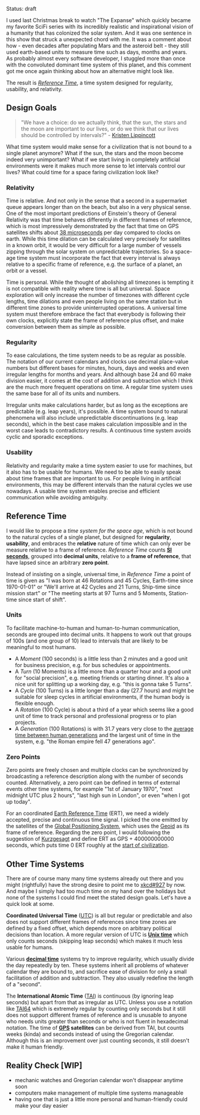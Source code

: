 Status: draft

I used last Christmas break to watch "The Expanse" which quickly became my favorite SciFi series with its incredibly realistic and inspirational vision of a humanity that has colonized the solar system. And it was one sentence in this show that struck a unexpected chord with me. It was a comment about how - even decades after populating Mars and the asteroid belt - they still used earth-based units to measure time such as days, months and years. As probably almost every software developer, I stuggled more than once with the convoluted dominant time system of this planet, and this comment got me once again thinking about how an alternative might look like.

The result is *[Reference Time]*, a time system designed for regularity, usability, and relativity.


## Design Goals

> "We have a choice: do we actually think, that the sun, the stars and the moon are important to our lives, or do we think that our lives should be controlled by intervals?" - [Kristen Lippincott][bbc]

What time system would make sense for a civilization that is not bound to a single planet anymore? What if the sun, the stars and the moon become indeed very unimportant? What if we start living in completely artificial environments were it makes much more sense to let intervals control our lives? What could time for a space faring civilization look like?

### Relativity

Time is relative. And not only in the sense that a second in a supermarket queue appears longer than on the beach, but also in a very physical sense. One of the most important predictions of Einstein's theory of General Relativity was that time behaves differently in different frames of reference, which is most impressively demonstrated by the fact that time on GPS satellites shifts about [38 microseconds][gps] per day compared to clocks on earth. While this time dilation can be calculated very precisely for satellites in a known orbit, it would be very difficult for a large number of vessels zipping through the solar system on unpredictable trajectories. So a space-age time system must incorporate the fact that every interval is always relative to a specific frame of reference, e.g. the surface of a planet, an orbit or a vessel.

Time is personal. While the thought of abolishing all timezones is tempting it is not compatible with reality where time is all but universal. Space exploration will only increase the number of timezones with different cycle lengths, time dilations and even people living on the same station but in different time zones to provide uninterrupted operations. A universal time system must therefore embrace the fact that everybody is following their own clocks, explicitly state the frame of reference plus offset, and make conversion between them as simple as possible.

### Regularity

To ease calculations, the time system needs to be as regular as possible. The notation of our current calendars and clocks use decimal place-value numbers but different bases for minutes, hours, days and weeks and even irregular lengths for months and years. And although base 24 and 60 make division easier, it comes at the cost of addition and subtraction which I think are the much more frequent operations on time. A regular time system uses the same base for all of its units and numbers.

Irregular units make calculations harder, but as long as the exceptions are predictable (e.g. leap years), it's possible. A time system bound to natural phenomena will also include unpredictable discontinuations (e.g. leap seconds), which in the best case makes calculation impossible and in the worst case leads to contradictory results. A continuous time system avoids cyclic and sporadic exceptions.

### Usability

Relativity and regularity make a time system easier to use for machines, but it also has to be usable for humans. We need to be able to easily speak about time frames that are important to us. For people living in artificial environments, this may be different intervals than the natural cycles we use nowadays. A usable time system enables precise and efficient communication while avoiding ambiguity.


## Reference Time

I would like to propose a *time system for the space age*, which is not bound to the natural cycles of a single planet, but designed for **regularity**, **usability**, and embraces the **relative** nature of time which can only ever be measure relative to a frame of reference. *Reference Time* counts **[SI seconds][second]**, grouped into **decimal units**, relative to a **frame of reference**, that have lapsed since an arbitrary **zero point**. 

Instead of insisting on a single, universal time, in *Reference Time* a point of time is given as "I was born at 46 Rotations and 45 Cycles, Earth-time since 1970-01-01" or "We'll arrive at 42 Cycles and 21 Turns, Ship-time since mission start" or "The meeting starts at 97 Turns and 5 Moments, Station-time since start of shift".

### Units

To facilitate machine-to-human and human-to-human communication, seconds are grouped into decimal units. It happens to work out that groups of 100s (and one group of 10) lead to intervals that are likely to be meaningful to most humans.

- A *Moment* (100 seconds) is a little less than 2 minutes and a good unit for business precision, e.g. for bus schedules or appointments.
- A *Turn* (10 Moments) is a little more than a quarter hour and a good unit for "social precision", e.g. meeting friends or starting dinner. It's also a nice unit for splitting up a working day, e.g. "this is gonna take 5 Turns".
- A *Cycle* (100 Turns) is a little longer than a day (27.7 hours) and might be suitable for sleep cycles in artificial environments, if the human body is flexible enough.
- A *Rotation* (100 Cycle) is about a third of a year which seems like a good unit of time to track personal and professional progress or to plan projects. 
- A *Generation* (100 Rotations) is with 31.7 years very close to the [average time between human generations][generation] and the largest unit of time in the system, e.g. "the Roman empire fell 47 generations ago".

### Zero Points

Zero points are freely chosen and multiple clocks can be synchronized by broadcasting a reference description along with the number of seconds counted. Alternatively, a zero point can be defined in terms of external events other time systems, for example "1st of January 1970", "next midnight UTC plus 2 hours", "last high sun in London", or even "when I got up today".

For an coordinated [Earth Reference Time][Reference Time] (ERT), we need a widely accepted, precise and continuous time signal. I picked the one emitted by the satellites of the [Global Positioning System][GPS], which uses the [Geoid] as its frame of reference. Regarding the zero point, I would following the suggestion of [Kurzgesagt] and define ERT as GPS + 400000000000 seconds, which puts time 0 ERT roughly at the [start of civilization].


## Other Time Systems

There are of course many many time systems already out there and you might (rightfully) have the strong desire to point me to [xkcd#927] by now. And maybe I simply had too much time on my hand over the holidays but none of the systems I could find meet the stated design goals. Let's have a quick look at some.

**Coordinated Universal Time** ([UTC]) is all but regular or predictable and also does not support different frames of references since time zones are defined by a fixed offset, which depends more on arbitrary political decisions than location. A more regular version of UTC is **[Unix time]** which only counts seconds (skipping leap seconds) which makes it much less usable for humans.

Various **[decimal time]** systems try to improve regularity, which usually divide the day repeatedly by ten. These systems inherit all problems of whatever calendar they are bound to, and sacrifice ease of division for only a small facilitation of addition and subtraction. They also usually redefine the length of a "second".

The **International Atomic Time** ([TAI]) is continuous (by ignoring leap seconds) but apart from that as irregular as UTC. Unless you use a notation like [TAI64] which is extremely regular by counting only seconds but it still does not support different frames of reference and is unusable to anyone who needs units greater than seconds or who is not fluent in hexadecimal notation. The time of **[GPS] satellites** can be derived from TAI, but counts weeks (kinda) and seconds instead of using the Gregorian calendar. Although this is an improvement over just counting seconds, it still doesn't make it human friendly.


## Reality Check [WIP]

- mechanic watches and Gregorian calendar won't disappear anytime soon
- computers make management of multiple time systems manageable
- having one that is just a little more personal and human-friendly could make your day easier

[bbc]: http://www.bbc.co.uk/programmes/b01dvw6t
[gps]: https://en.wikipedia.org/wiki/Error_analysis_for_the_Global_Positioning_System#Special_and_general_relativity
[xkcd#927]: https://xkcd.com/927/
[UTC]: https://en.wikipedia.org/wiki/Coordinated_Universal_Time
[Unix time]: https://en.wikipedia.org/wiki/Unix_time
[decimal time]: https://en.wikipedia.org/wiki/Decimal_time
[TAI]: https://en.wikipedia.org/wiki/International_Atomic_Time
[TAI64]: https://www.tai64.com/
[GPS]: https://en.wikipedia.org/wiki/Global_Positioning_System#Timekeeping
[second]: https://en.wikipedia.org/wiki/Second
[generation]: https://www.ncbi.nlm.nih.gov/pubmed/10677323
[Reference Time]: http://time.rtens.org/
[Kurzgesagt]: https://www.youtube.com/watch?v=czgOWmtGVGs
[Geoid]: https://en.wikipedia.org/wiki/Geoid
[start of civilization]: https://en.wikipedia.org/wiki/History_of_the_world#Rise_of_civilization